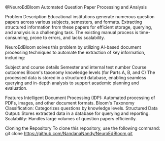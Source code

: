 @NeuroEdBloom
Automated Question Paper Processing and Analysis

Problem Description
Educational institutions generate numerous question papers across various subjects, semesters, and formats. Extracting structured information from these papers for efficient storage, querying, and analysis is a challenging task. The existing manual process is time-consuming, prone to errors, and lacks scalability.

NeuroEdBloom solves this problem by utilizing AI-based document processing techniques to automate the extraction of key information, including:

Subject and course details
Semester and internal test number
Course outcomes
Bloom's taxonomy knowledge levels (for Parts A, B, and C)
The processed data is stored in a structured database, enabling seamless querying and in-depth analysis to support academic planning and evaluation.

Features
Intelligent Document Processing (IDP): Automated processing of PDFs, images, and other document formats.
Bloom's Taxonomy Classification: Categorizes questions by knowledge levels.
Structured Data Output: Stores extracted data in a database for querying and reporting.
Scalability: Handles large volumes of question papers efficiently.

Cloning the Repository
To clone this repository, use the following command:
git clone https://github.com/NandanaNandy/NeuroEdBloom.git 

